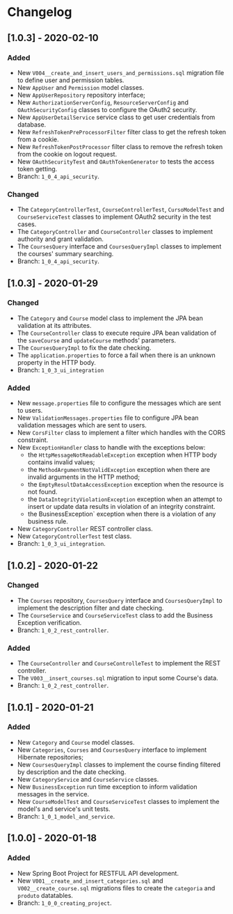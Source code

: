 # Changelog

## [1.0.3] - 2020-02-10

### Added
- New `V004__create_and_insert_users_and_permissions.sql` migration file to define user and permission tables.
- New `AppUser` and `Permission` model classes.
- New `AppUserRepository` repository interface;
- New `AuthorizationServerConfig`, `ResourceServerConfig` and `OAuthSecurityConfig` classes to configure the OAuth2 security.
- New `AppUserDetailService` service class to get user credentials from database.
- New `RefreshTokenPreProcessorFilter` filter class to get the refresh token from a cookie.
- New `RefreshTokenPostProcessor` filter class to remove the refresh token from the cookie on logout request.
- New `OAuthSecurityTest` and `OAuthTokenGenerator` to tests the access token getting.
- Branch: `1_0_4_api_security`.

### Changed
- The `CategoryControllerTest`, `CourseControllerTest`, `CursoModelTest` and `CourseServiceTest` classes to implement OAuth2 security in the test cases.
- The `CategoryController` and `CourseController` classes to implement authority and grant validation.
- The `CoursesQuery` interface and `CoursesQueryImpl` classes to implement the courses' summary searching.
- Branch: `1_0_4_api_security`.


## [1.0.3] - 2020-01-29

### Changed
- The `Category` and `Course` model class to implement the JPA bean validation at its attributes.
- The `CourseController` class to execute require JPA bean validation of the `saveCourse` and `updateCourse` methods' parameters.
- The `CoursesQueryImpl` to fix the date checking.
- The `application.properties` to force a fail when there is an unknown property in the HTTP body.
- Branch: `1_0_3_ui_integration`
 
### Added
- New `message.properties` file to configure the messages which are sent to users.
- New `ValidationMessages.properties` file to configure JPA bean validation messages which are sent to users.
- New `CorsFilter` class to implement a filter which handles with the CORS constraint.
- New `ExceptionHandler` class to handle with the exceptions below: 
	- the `HttpMessageNotReadableException` exception when HTTP body contains invalid values;
	- the `MethodArgumentNotValidException` exception when there are invalid arguments in the HTTP method;
	- the `EmptyResultDataAccessException` exception when the resource is not found.
	- the `DataIntegrityViolationException` exception when an attempt to insert or update data results in violation of an integrity constraint.
	- the BusinessException` exception when there is a violation of any business rule. 
 - New `CategoryController` REST controller class. 
 - New `CategoryControllerTest` test class.
- Branch: `1_0_3_ui_integration`.


## [1.0.2] - 2020-01-22

### Changed
- The `Courses` repository, `CoursesQuery` interface and `CoursesQueryImpl` to implement the description filter and date checking.
- The `CourseService` and `CourseServiceTest` class to add the Business Exception verification. 
- Branch: `1_0_2_rest_controller`.

### Added
- The `CourseController` and `CourseControlleTest` to implement the REST controller.
- The `V003__insert_courses.sql` migration to input some Course's data.
- Branch: `1_0_2_rest_controller`.


## [1.0.1] - 2020-01-21 

### Added
- New `Category` and `Course` model classes.
- New `Categories`, `Courses` and `CoursesQuery` interface to implement Hibernate repositories;
- New `CoursesQueryImpl` classes to implement the course finding filtered by description and the date checking.
- New `CategoryService` and `CourseService` classes.
- New `BusinessException` run time exception to inform validation messages in the service. 
- New `CourseModelTest` and `CourseServiceTest` classes to implement the model's and service's unit tests.
- Branch: `1_0_1_model_and_service`.


## [1.0.0] - 2020-01-18 

### Added
- New Spring Boot Project for RESTFUL API development.
- New `V001__create_and_insert_categories.sql` and `V002__create_course.sql` migrations files to create the `categoria` and `produto` datatables.  
- Branch: `1_0_0_creating_project`.